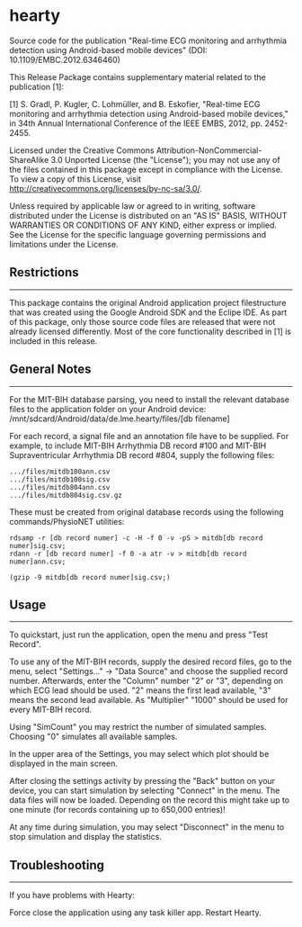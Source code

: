 # hearty
Source code for the publication "Real-time ECG monitoring and arrhythmia detection using Android-based mobile devices" (DOI: 10.1109/EMBC.2012.6346460)

This Release Package contains supplementary material related to the publication [1]:

[1] S. Gradl, P. Kugler, C. Lohmüller, and B. Eskofier, "Real-time ECG monitoring and arrhythmia detection using Android-based mobile devices," in 34th Annual International Conference of the IEEE EMBS, 2012, pp. 2452-2455.

Licensed under the Creative Commons Attribution-NonCommercial-ShareAlike 3.0 Unported License (the "License"); you may not use any of the files contained in this package except in compliance with the License. To view a copy of this License, visit http://creativecommons.org/licenses/by-nc-sa/3.0/.

Unless required by applicable law or agreed to in writing, software distributed under the License is distributed on
an "AS IS" BASIS, WITHOUT WARRANTIES OR CONDITIONS OF ANY KIND, either express or implied. See the License for the
specific language governing permissions and limitations under the License.


## Restrictions
----------------------------
This package contains the original Android application project filestructure that was created using the Google Android SDK and the Eclipe IDE.
As part of this package, only those source code files are released that were not already licensed differently. 
Most of the core functionality described in [1] is included in this release.





## General Notes
----------------
For the MIT-BIH database parsing, you need to install the relevant database
files to the application folder on your Android device:
/mnt/sdcard/Android/data/de.lme.hearty/files/[db filename]

For each record, a signal file and an annotation file have to be supplied.
For example, to include MIT-BIH Arrhythmia DB record #100 and MIT-BIH
Supraventricular Arrhythmia DB record #804, supply the following files:

```
.../files/mitdb100ann.csv
.../files/mitdb100sig.csv
.../files/mitdb804ann.csv
.../files/mitdb804sig.csv.gz
```

These must be created from original database records using the following
commands/PhysioNET utilities:

```
rdsamp -r [db record numer] -c -H -f 0 -v -pS > mitdb[db record numer]sig.csv;
rdann -r [db record numer] -f 0 -a atr -v > mitdb[db record numer]ann.csv;
```
```
(gzip -9 mitdb[db record numer]sig.csv;)
```


## Usage
------------------
To quickstart, just run the application, open the menu and press "Test Record".

To use any of the MIT-BIH records, supply the desired record files, go to the
menu, select "Settings..." -> "Data Source" and choose the supplied record number.
Afterwards, enter the "Column" number "2" or "3", depending on which ECG lead should
be used. "2" means the first lead available, "3" means the second lead available.
As "Multiplier" "1000" should be used for every MIT-BIH record.

Using "SimCount" you may restrict the number of simulated samples. Choosing "0"
simulates all available samples.

In the upper area of the Settings, you may select which plot should be displayed in
the main screen.

After closing the settings activity by pressing the "Back" button on your device,
you can start simulation by selecting "Connect" in the menu.
The data files will now be loaded. Depending on the record this might take up to one
minute (for records containing up to 650,000 entries)!

At any time during simulation, you may select "Disconnect" in the menu to stop
simulation and display the statistics.


## Troubleshooting
------------------
If you have problems with Hearty:

Force close the application using any task killer app. Restart Hearty.
